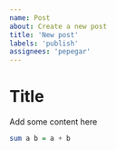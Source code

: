 ```yaml
---
name: Post
about: Create a new post
title: 'New post'
labels: 'publish'
assignees: 'pepegar'
---
```


# Title

Add some content here

```haskell
sum a b = a + b
```
